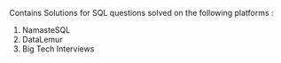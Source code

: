 Contains Solutions for SQL questions solved on the following platforms :
1) NamasteSQL
2) DataLemur
3) Big Tech Interviews

